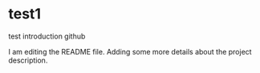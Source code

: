 # test1

test introduction github

I am editing the README file. Adding some more details about the project description.

